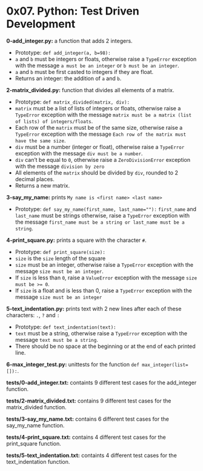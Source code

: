 # 0x07. Python: Test Driven Development

**0-add_integer.py:**  a function that adds 2 integers.

- Prototype: `def add_integer(a, b=98):`
- `a` and `b` must be integers or floats, otherwise raise a `TypeError` exception with the message `a must be an integer` or `b must be an integer`.
- `a` and `b` must be first casted to integers if they are float.
- Returns an integer: the addition of `a` and `b`.

**2-matrix_divided.py:** function that divides all elements of a matrix.

- Prototype: `def matrix_divided(matrix, div):`
- `matrix` must be a list of lists of integers or floats, otherwise raise a `TypeError` exception with the message `matrix must be a matrix (list of lists) of integers/floats`.
- Each row of the `matrix` must be of the same size, otherwise raise a `TypeError` exception with the message `Each row of the matrix must have the same size`.
- `div` must be a number (integer or float), otherwise raise a `TypeError` exception with the message `div must be a number`.
- `div` can’t be equal to `0`, otherwise raise a `ZeroDivisionError` exception with the message `division by zero`
- All elements of the `matrix` should be divided by `div`, rounded to 2 decimal places.
- Returns a new matrix.

**3-say_my_name:**  prints `My name is <first name> <last name>`

- Prototype: `def say_my_name(first_name, last_name=""):`
`first_name` and `last_name` must be strings otherwise, raise a `TypeError` exception with the message `first_name must be a string or last_name must be a string`.

**4-print_square.py:** prints a square with the character `#`.

- Prototype: `def print_square(size):`
- `size` is the `size` length of the square
- `size` must be an integer, otherwise raise a `TypeError` exception with the message `size must be an integer`.
- If `size` is less than `0`, raise a `ValueError` exception with the message `size must be >= 0`.
- If `size` is a float and is less than 0, raise a `TypeError` exception with the message `size must be an integer`

**5-text_indentation.py:** prints text with 2 new lines after each of these characters: `.`, `?` and `:`

- Prototype: `def text_indentation(text):`
- `text` must be a string, otherwise raise a `TypeError` exception with the message `text must be a string`.
- There should be no space at the beginning or at the end of each printed line.

**6-max_integer_test.py:** unittests for the function `def max_integer(list=[]):`.

**tests/0-add_integer.txt:** containts 9 different test cases for the add_integer function.

**tests/2-matrix_divided.txt:** contains 9 different test cases for the matrix_divided function.

**tests/3-say_my_name.txt:** contains 6 different test cases for the say_my_name function.

**tests/4-print_square.txt:** contains 4 different test cases for the print_square function.

**tests/5-text_indentation.txt:** containts 4 different test cases for the text_indentation function.
